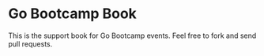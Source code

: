 # Go Bootcamp Book

This is the support book for Go Bootcamp events.
Feel free to fork and send pull requests.
